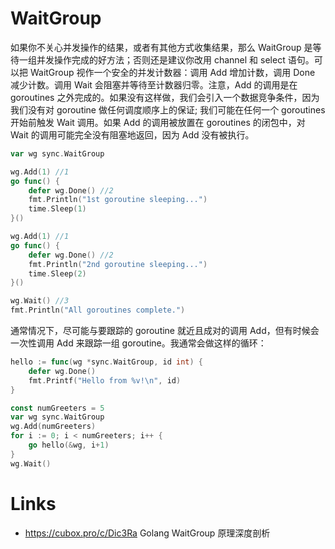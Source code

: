 # WaitGroup

如果你不关心并发操作的结果，或者有其他方式收集结果，那么 WaitGroup 是等待一组并发操作完成的好方法；否则还是建议你改用 channel 和 select 语句。可以把 WaitGroup 视作一个安全的并发计数器：调用 Add 增加计数，调用 Done 减少计数。调用 Wait 会阻塞并等待至计数器归零。注意，Add 的调用是在 goroutines 之外完成的。如果没有这样做，我们会引入一个数据竞争条件，因为我们没有对 goroutine 做任何调度顺序上的保证; 我们可能在任何一个 goroutines 开始前触发 Wait 调用。如果 Add 的调用被放置在 goroutines 的闭包中，对 Wait 的调用可能完全没有阻塞地返回，因为 Add 没有被执行。

```go
var wg sync.WaitGroup

wg.Add(1) //1
go func() {
	defer wg.Done() //2
	fmt.Println("1st goroutine sleeping...")
	time.Sleep(1)
}()

wg.Add(1) //1
go func() {
	defer wg.Done() //2
	fmt.Println("2nd goroutine sleeping...")
	time.Sleep(2)
}()

wg.Wait() //3
fmt.Println("All goroutines complete.")
```

通常情况下，尽可能与要跟踪的 goroutine 就近且成对的调用 Add，但有时候会一次性调用 Add 来跟踪一组 goroutine。我通常会做这样的循环：

```go
hello := func(wg *sync.WaitGroup, id int) {
	defer wg.Done()
	fmt.Printf("Hello from %v!\n", id)
}

const numGreeters = 5
var wg sync.WaitGroup
wg.Add(numGreeters)
for i := 0; i < numGreeters; i++ {
	go hello(&wg, i+1)
}
wg.Wait()
```

# Links

- https://cubox.pro/c/Dic3Ra Golang WaitGroup 原理深度剖析
